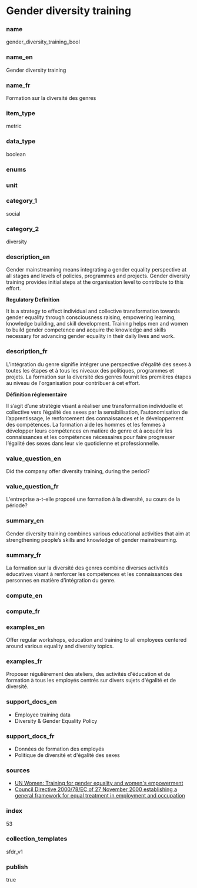 # Gender diversity training

### name

gender_diversity_training_bool

### name_en

Gender diversity training

### name_fr

Formation sur la diversité des genres

### item_type

metric

### data_type

boolean

### enums



### unit



### category_1

social

### category_2

diversity

### description_en

Gender mainstreaming means integrating a gender equality perspective at all stages and levels of
policies, programmes and projects. Gender diversity training provides initial steps at the
organisation level to contribute to this effort.

**Regulatory Definition**

It is a strategy to effect individual and collective transformation towards gender equality
through consciousness raising, empowering learning, knowledge building, and skill development.
Training helps men and women to build gender competence and acquire the knowledge and skills
necessary for advancing gender equality in their daily lives and work.


### description_fr

L’intégration du genre signifie intégrer une perspective d’égalité des sexes à toutes les étapes
et à tous les niveaux des politiques, programmes et projets. La formation sur la diversité des
genres fournit les premières étapes au niveau de l'organisation pour contribuer à cet effort.

**Définition réglementaire**

Il s’agit d’une stratégie visant à réaliser une transformation individuelle et collective vers
l’égalité des sexes par la sensibilisation, l’autonomisation de l’apprentissage, le renforcement
des connaissances et le développement des compétences. La formation aide les hommes et les femmes
à développer leurs compétences en matière de genre et à acquérir les connaissances et les
compétences nécessaires pour faire progresser l’égalité des sexes dans leur vie quotidienne et
professionnelle.

### value_question_en

Did the company offer diversity training, during the period?

### value_question_fr


L'entreprise a-t-elle proposé une formation à la diversité, au cours de la période?

### summary_en

Gender diversity training combines various educational activities that aim at strengthening
people’s skills and knowledge of gender mainstreaming.

### summary_fr

La formation sur la diversité des genres combine diverses activités éducatives visant à renforcer
les compétences et les connaissances des personnes en matière d’intégration du genre.

### compute_en



### compute_fr



### examples_en

Offer regular workshops, education and training to all employees centered around various equality
and diversity topics.

### examples_fr

Proposer régulièrement des ateliers, des activités d'éducation et de formation à tous les employés
centrés sur divers sujets d'égalité et de diversité.

### support_docs_en

- Employee training data
- Diversity & Gender Equality Policy

### support_docs_fr

- Données de formation des employés
- Politique de diversité et d'égalité des sexes

### sources

- [UN Women: Training for gender equality and women's empowerment](https://www.unwomen.org/en/how-we-work/capacity-development-and-training)
- [Council Directive 2000/78/EC of 27 November 2000 establishing a general framework for equal
treatment in employment and occupation](https://eur-lex.europa.eu/legal-content/EN/TXT/?uri=celex%3A32000L0078)

            
### index

53

### collection_templates

sfdr_v1

### publish

true
